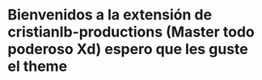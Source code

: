 # Bienvenidos a la extensión de cristianlb-productions (Master todo poderoso Xd) espero que les guste el theme